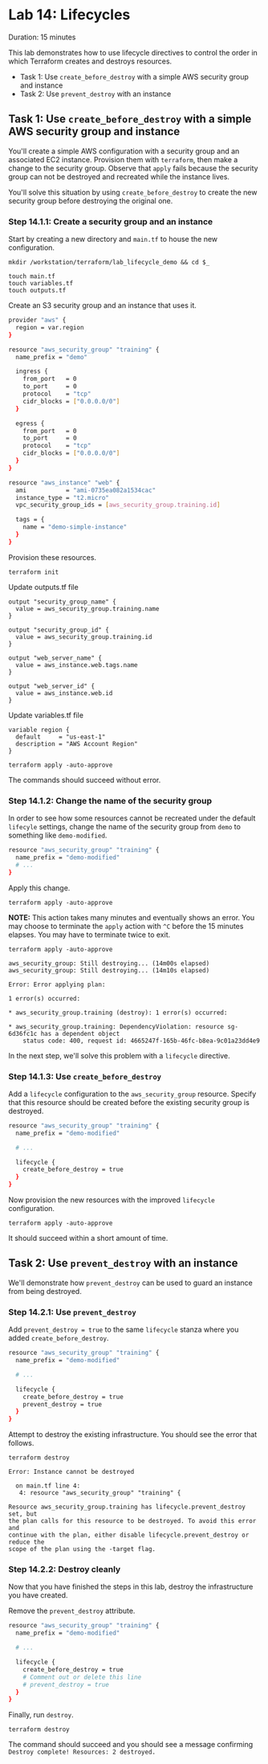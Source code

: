 # Lab 14: Lifecycles

Duration: 15 minutes

This lab demonstrates how to use lifecycle directives to control the order in which Terraform creates and destroys resources.

- Task 1: Use `create_before_destroy` with a simple AWS security group and instance
- Task 2: Use `prevent_destroy` with an instance

## Task 1: Use `create_before_destroy` with a simple AWS security group and instance

You'll create a simple AWS configuration with a security group and an associated EC2 instance. Provision them with `terraform`, then make a change to the security group. Observe that `apply` fails because the security group can not be destroyed and recreated while the instance lives.

You'll solve this situation by using `create_before_destroy` to create the new security group before destroying the original one.

### Step 14.1.1: Create a security group and an instance

Start by creating a new directory and `main.tf` to house the new configuration.

```shell
mkdir /workstation/terraform/lab_lifecycle_demo && cd $_
```

```shell
touch main.tf
touch variables.tf
touch outputs.tf
```

Create an S3 security group and an instance that uses it.

```bash
provider "aws" {
  region = var.region
}

resource "aws_security_group" "training" {
  name_prefix = "demo"

  ingress {
    from_port   = 0
    to_port     = 0
    protocol    = "tcp"
    cidr_blocks = ["0.0.0.0/0"]
  }

  egress {
    from_port   = 0
    to_port     = 0
    protocol    = "tcp"
    cidr_blocks = ["0.0.0.0/0"]
  }
}

resource "aws_instance" "web" {
  ami           = "ami-0735ea082a1534cac"
  instance_type = "t2.micro"
  vpc_security_group_ids = [aws_security_group.training.id]

  tags = {
    name = "demo-simple-instance"
  }
}
```

Provision these resources.

```shell
terraform init
```

Update outputs.tf file
```hcl
output "security_group_name" {
  value = aws_security_group.training.name
}

output "security_group_id" {
  value = aws_security_group.training.id
}

output "web_server_name" {
  value = aws_instance.web.tags.name
}

output "web_server_id" {
  value = aws_instance.web.id
}
```

Update variables.tf file
```hcl
variable region {
  default     = "us-east-1"
  description = "AWS Account Region"
}
```

```shell
terraform apply -auto-approve
```

The commands should succeed without error.

### Step 14.1.2: Change the name of the security group

In order to see how some resources cannot be recreated under the default `lifecyle` settings, change the name of the security group from `demo` to something like `demo-modified`.

```bash
resource "aws_security_group" "training" {
  name_prefix = "demo-modified"
  # ...
}
```

Apply this change.

```shell
terraform apply -auto-approve
```

**NOTE:** This action takes many minutes and eventually shows an error. You may choose to terminate the `apply` action with `^C` before the 15 minutes elapses. You may have to terminate twice to exit.

```shell
terraform apply -auto-approve
```

```
aws_security_group: Still destroying... (14m00s elapsed)
aws_security_group: Still destroying... (14m10s elapsed)

Error: Error applying plan:

1 error(s) occurred:

* aws_security_group.training (destroy): 1 error(s) occurred:

* aws_security_group.training: DependencyViolation: resource sg-6d36fc1c has a dependent object
	status code: 400, request id: 4665247f-165b-46fc-b8ea-9c01a23dd4e9
```

In the next step, we'll solve this problem with a `lifecycle` directive.

### Step 14.1.3: Use `create_before_destroy`

Add a `lifecycle` configuration to the `aws_security_group` resource. Specify that this resource should be created before the existing security group is destroyed.

```bash
resource "aws_security_group" "training" {
  name_prefix = "demo-modified"

  # ...

  lifecycle {
    create_before_destroy = true
  }
}
```

Now provision the new resources with the improved `lifecycle` configuration.

```shell
terraform apply -auto-approve
```

It should succeed within a short amount of time.

## Task 2: Use `prevent_destroy` with an instance

We'll demonstrate how `prevent_destroy` can be used to guard an instance from being destroyed.

### Step 14.2.1: Use `prevent_destroy`

Add `prevent_destroy = true` to the same `lifecycle` stanza where you added `create_before_destroy`.

```bash
resource "aws_security_group" "training" {
  name_prefix = "demo-modified"

  # ...

  lifecycle {
    create_before_destroy = true
    prevent_destroy = true
  }
}
```

Attempt to destroy the existing infrastructure. You should see the error that follows.

```shell
terraform destroy
```

```
Error: Instance cannot be destroyed

  on main.tf line 4:
   4: resource "aws_security_group" "training" {

Resource aws_security_group.training has lifecycle.prevent_destroy set, but
the plan calls for this resource to be destroyed. To avoid this error and
continue with the plan, either disable lifecycle.prevent_destroy or reduce the
scope of the plan using the -target flag.
```

### Step 14.2.2: Destroy cleanly

Now that you have finished the steps in this lab, destroy the infrastructure you have created.

Remove the `prevent_destroy` attribute.

```bash
resource "aws_security_group" "training" {
  name_prefix = "demo-modified"

  # ...

  lifecycle {
    create_before_destroy = true
    # Comment out or delete this line
    # prevent_destroy = true
  }
}
```

Finally, run `destroy`.

```shell
terraform destroy
```

The command should succeed and you should see a message confirming `Destroy complete! Resources: 2 destroyed.`
